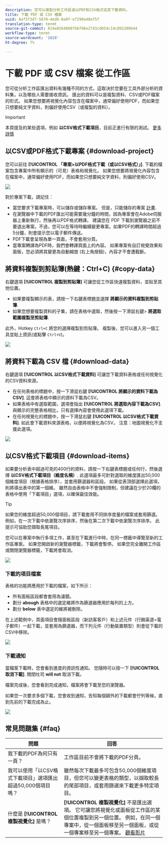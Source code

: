 ```yaml
---
description: 您可以複製分析工作區或以PDF和CSV格式從其下載資料。
title: 下載 PDF 或 CSV 檔案
uuid: 8af5f3d7-5870-4ed6-8a9f-ef290a48ef5f
translation-type: tm+mt
source-git-commit: 814e02648607b6f06e2743cd054c14c892200b44
workflow-type: tm+mt
source-wordcount: '1028'
ht-degree: 7%

---
```



# 下載 PDF 或 CSV 檔案 從工作區

您可從分析工作區匯出資料有幾種不同的方式，這取決於您要在工具外部分析的資料集，以及哪些人需要接收資訊。 匯出的資料可以是複製資料、CSV或PDF檔案的形式。 如果您想要將視覺化內容包含在檔案中，通常偏好使用PDF，而如果您只想要純文字資料，則偏好使用CSV（或複製的資料）。

>[!IMPORTANT]
>
> 本頁提及的某些選項，例如 **以CSV格式下載項目**，目前正進行有限的測試。 [更多詳情](https://docs.adobe.com/content/help/zh-Hant/analytics/landing/an-releases.html)

## 以CSV或PDF格式下載專案 {#download-project}

您可以前往 **[!UICONTROL 「專案>以PDF格式下載（或以CSV格式）」]**. 下載的檔案包含專案中所有顯示的（可見）表格和視覺化。 如果您想要將視覺化內容包含在檔案中，通常偏好使用PDF，而如果您只想要純文字資料，則偏好使用CSV。

![](assets/download-project.png)

對於專案下載，請記住：

* 當您要求下載專案時，可以儲存或儲存專案。 但是，只能儲存的專案 [計畫](https://docs.adobe.com/content/help/en/analytics/analyze/analysis-workspace/curate-share/t-schedule-report.html).
* 在瀏覽器中下載的PDF匯出可能需要幾分鐘的時間，因為專案會在Adobe伺服器上重新執行，然後再以PDF格式轉譯。 建議您在 PDF 下載到瀏覽器之前不要退出專案。不過，您可以在等待時繼續變更專案。如果PDF的轉譯時間超過5分鐘，則會提示您以電子郵件傳送。
* PDF下載會呈現為單一頁面，不會套用分頁。
* 當專案轉譯為PDF時，我們會轉譯頁面上的內容。 如果專案有自訂視覺效果和面板，您必須將其變更為自動縮放 (右上角按鈕)，內容才不會遭截斷。

## 將資料複製到剪貼簿(熱鍵：Ctrl+C) {#copy-data}

右鍵選項 **[!UICONTROL 複製到剪貼簿]** 可讓您從工作區快速複製資料，並貼至其他位置。

* 如果要複製顯示的表，請按一下右鍵表標題並選擇 **將顯示的資料複製到剪貼簿**.
* 如果您想要複製資料的子集，請在表格中選取，然後按一下滑鼠右鍵> **將選取範圍複製至剪貼簿**.

此外，Hotkey `Ctrl+C` 將您的選擇複製到剪貼簿。 複製後，您可以進入另一個工具並貼上資訊(或點擊 `Ctrl+V`)。

![](assets/copy-selection.png)

## 將資料下載為 CSV 檔 {#download-data}

右鍵選項 **[!UICONTROL 以CSV格式下載資料]** 可讓您下載資料表格或任何視覺化的CSV資料來源。

* 在任何表格的標題中，按一下滑鼠右鍵 **[!UICONTROL 將顯示的資料下載為CSV]**. 這會將表格中顯示的資料下載為CSV。
* 如果表格中有選取範圍，選項會指出 **[!UICONTROL 將選取內容下載為CSV]**. 與顯示的完整表格相比，只有選擇內容會使用此選項下載。
* 在任何視覺化的標題中，按一下滑鼠右鍵 **[!UICONTROL 以CSV格式下載資料]**. 如此會下載資料來源表格，以便將視覺化為CSV。 注意：地圖視覺化不支援此選項。

![](assets/download-data-viz.png)

## 以CSV格式下載項目 {#download-items}

如果要分析表中超過可見的400行的資料，請按一下右鍵表標題或任何行，然後選擇 **以CSV格式下載項目（維度名稱）**. 此選項最多可針對選取的維度匯出50,000個維度項目（根據表格排序），並套用篩選器和區段。 如果從表頂部選擇此選項，則將導出表中的第一個維。 雖然自由表格中不會強制限制，但建議在少於20欄的表格中使用「下載項目」選項，以確保最佳效能。

>[!TIP]
>
> 如果您的維度超過50,000個項目，請下載套用不同排序度量的檔案或套用篩選。 例如，在一次下載中依瀏覽次序排序，然後在第二次下載中依瀏覽次序排序。 此提示可協助您擷取長尾項目。

您可以在專案中執行多項工作，甚至在下載進行中時，在同一標籤中導覽至新的工作區專案。 如果您開啟新的瀏覽器標籤，下載將會暫停。 如果您完全離開工作區或關閉瀏覽器標籤，下載將會取消。

![](assets/download-items.png)

### 下載的項目檔案

表格的功能將應用於下載的檔案，如下所示：

* 所有面板區段都會套用為濾鏡。
* 劃分 **abough** 表格中的選定維將作為篩選器應用於每列的上方。
* 劃分 **below** 表中選定的維將被刪除。

在上述範例中，頁面項目會隨面板區段（新訪客客戶）和上述元件（行銷渠道=電子郵件）一起下載，並套用為篩選器，而下列元件（行動裝置類型）則會從下載的CSV中移除。

![](assets/downloaded-file.png)

### 下載通知

當檔案下載時，您會看到進度的資訊性通知。 您隨時可以按一下 **[!UICONTROL 取消下載]**. 關閉吐司 **will not** 取消下載。

檔案完成後，您會看到完成通知，檔案將會下載至您的瀏覽器。

如果您一次要求多個下載，您會收到通知，告知每個額外的下載都會佇列等候，直到先前的下載完成為止。

![](assets/toast.png)

## 常見問題集 {#faq}

| 問題 | 回答 |
| --- | --- |
| 我下載的PDF為何只有一頁？ | 工作區目前不會將下載的PDF分頁。 |
| 我可以使用「以CSV格式下載項目」選項匯出超過50,000個項目嗎？ | 雖然每次下載最多可包含50,000個維度項目，但您可以變更表格的類型，以擷取較長的尾部項目，或套用篩選來下載更多特定項目。 |
| 什麼是 **[!UICONTROL 複製視覺化]** 是嗎？ | **[!UICONTROL 複製視覺化]** 不是匯出選項。 它可讓您將視覺化或面板從工作區的某個位置複製到另一個位置。 例如，在同一個專案中，從一個面板移至另一個面板，或從一個專案移至另一個專案。 [觀看影片](https://www.youtube.com/watch?v=lvmAdKNfWQw) |

